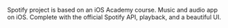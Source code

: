 Spotify project is based on an iOS Academy course.
Music and audio app on iOS. Complete with the official Spotify API, playback, and a beautiful UI.
